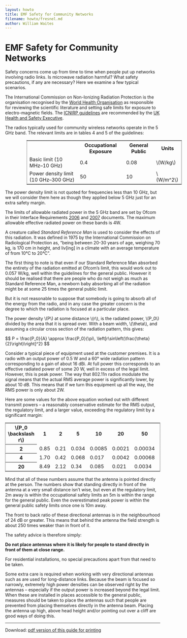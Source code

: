 ```yaml
---
layout: howto
title: EMF Safety for Community Networks
filename: howto/fresnel.md
author: William Waites
---
```

EMF Safety for Community Networks
=================================

Safety concerns come up from time to time when people put up networks
involving radio links. Is microwave radiation harmful? What safety
precautions, if any are necessary? Here we examine a few typical
scenarios.

The International Commission on Non-Ionizing Radiation Protection is the
organisation recognised by the [World Health Organisation] as
responsible for reviewing the scientific literature and setting safe
limits for exposure to electro-magnetic fields. The [ICNIRP
guidelines] are recommended by the [UK Health and
Safety Executive].

The radios typically used for community wireless networks operate in the
5 GHz band. The relevant limits are in tables 4 and 5 of the guidelines:

<div style="width: 100%; margin-bottom: 1em; margin-left: 5em;">
 <table style="border: 1px dotted black">
  <tr><td></td><th>Occupational Exposure</th><th>General Public</th><th>Units</th></tr>
  <tr><td>Basic limit (10 MHz–10 GHz)</td><td>0.4</td><td>0.08</td><td>\(W/kg\)</td></tr>
  <tr><td>Power density limit (10 GHz–300 GHz)</td><td>50</td><td>10</td><td>\(W/m^2\)</td></tr>
 </table>
</div>

The power density limit is not quoted for frequencies less than 10 GHz,
but we will consider them here as though they applied below 5 GHz just
for an extra safety margin.

The limits of allowable radiated power in the 5 GHz band are set by
Ofcom in their Interface Requirements [2006] and
[2007] documents. The maximum allowable effective radiated
power on these bands is 4W.

A creature called *Standard Reference Man* is used to consider the
effects of this radiation. It was defined in 1975 by the International
Commission on Radiological Protection as, “being between 20-30 years of
age, weighing 70 kg, is 170 cm in height, and liv[ing] in a climate with
an average temperature of from 10°C to 20°C”.

The first thing to note is that even if our Standard Reference Man
absorbed the entirety of the radiation emitted at Ofcom’s limit, this
would work out to 0.057 W/kg, well within the guidelines for the general
public. However it should be realised that there are people who do not
weigh as much as Standard Reference Man, a newborn baby absorbing all of
the radiation might be at some 25 times the general public limit.

But it is not reasonable to suppose that somebody is going to absorb all
of the energy from the radio, and in any case the greater concern is the
degree to which the radiation is focused at a particular place.

The power density \\(P\\) at some distance \\(r\\), is the radiated
power, \\(P_0\\) divided by the area that it is spread over. With a
beam width, \\(\theta\\), and assuming a circular cross section of the
radiation pattern, this gives:

<div>
$$
P = \frac{P_0}{A} 
  \approx \frac{P_0}{\pi\, \left[r\sin\left(\frac{\theta}{2}\right)\right]^2}
$$
</div>

Consider a typical piece of equipment used at the customer premises. It
is a radio with an output power of 0.5 W and a 60° wide radiation
pattern corresponding to a gain of about 16 dBi. At full power this
corresponds to an effective radiated power of some 20 W, well in excess
of the legal limit. However, this is peak power. The way that 802.11n
radios modulate the signal means that the actual RMS average power is
significantly lower, by about 10 dB. This means that if we turn this
equipment up all the way, the RMS power is only about 2W.

Here are some values for the above equation worked out with different
transmit powers – a reasonably conservative estimate for the RMS output,
the regulatory limit, and a larger value, exceeding the regulatory limit
by a significant margin:

<div style="width: 100%; margin-bottom: 1em;">
 <table style="width: 100%; border: 1px dotted black">
  <tr><th>\(P_0 \backslash r\)</th>
      <th>1</th>
      <th>2</th>
      <th>5</th>
      <th>10</th>
      <th>20</th>
      <th>50</th>
      <th>100</th></tr>
  <tr><th>2</th>
      <td>0.85</td>
      <td>0.21</td>
      <td>0.034</td>
      <td>0.0085</td>
      <td>0.0021</td>
      <td>0.00034</td>
      <td>0.000085</td></tr>
  <tr><th>4</th>
      <td>1.70</td>
      <td>0.42</td>
      <td>0.068</td>
      <td>0.017</td>
      <td>0.0042</td>
      <td>0.00068</td>
      <td>0.00017</td></tr>
  <tr><th>20</th>
      <td>8.49</td>
      <td>2.12</td>
      <td>0.34</td>
      <td>0.085</td>
      <td>0.021</td>
      <td>0.0034</td>
      <td>0.00085</td></tr>
 </table>
</div>

Mind that all of these numbers assume that the antenna is pointed
directly at the person. The numbers show that standing directly in front
of the antenna at a very small distance isn’t wise, but even at the
regulatory limit, 2m away is within the occupational safety limits an 5m
is within the range for the general public. Even the overestimated peak
power is within the general public safety limits once one is 10m away.

The front to back ratio of these directional antennas is in the
neighbourhood of 24 dB or greater. This means that behind the antenna
the field strength is about 250 times weaker than in front of it.

The safety advice is therefore simply:

**Do not place antennas where it is likely for people to stand directly
in front of them at close range.**

For residential installations, no special precautions apart from that
need to be taken.

Some extra care is required when working with very directional antennas
such as are used for long-distance links. Because the beam is focused so
narrowly, extremely high power densities can be observed right by the
antennas – especially if the output power is increased beyond the legal
limit. When these are installed in places accessible to the general
public, measures should be taken to place the antennas such that people
are prevented from placing themselves directly in the antenna beam.
Placing the antenna up high, above head height and/or pointing out over
a cliff are good ways of doing this.

----
Download: [pdf version of this guide for printing]

[World Health Organisation]: http://www.who.int/peh-emf/standards/en/
[ICNIRP guidelines]: http://www.icnirp.org/documents/emfgdl.pdf
[UK Health and Safety Executive]: http://www.hse.gov.uk/radiation/nonionising/faqs.htm#q4
[2006]: http://stakeholders.ofcom.org.uk/binaries/spectrum/spectrum-policy-area/spectrum-management/research-guidelines-tech-info/interface-requirements/uk2006.pdf
[2007]: http://stakeholders.ofcom.org.uk/binaries/spectrum/spectrum-policy-area/spectrum-management/research-guidelines-tech-info/interface-requirements/uk_interface_2007.pdf
[pdf version of this guide for printing]: emf.pdf
